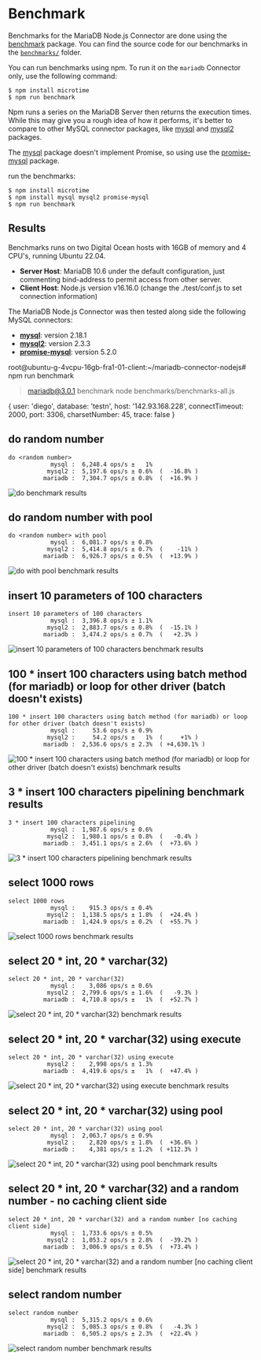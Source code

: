 # Benchmark

Benchmarks for the MariaDB Node.js Connector are done using the [benchmark](https://www.npmjs.com/package/benchmark) package. You can find the source code for our benchmarks in the [`benchmarks/`](../benchmarks) folder.

You can run benchmarks using npm.  To run it on the `mariadb` Connector only, use the following command:

```
$ npm install microtime
$ npm run benchmark
```

Npm runs a series on the MariaDB Server then returns the execution times.  
While this may give you a rough idea of how it performs, it's better to compare to other MySQL connector packages, like [mysql](https://www.npmjs.com/package/mysql) and [mysql2](https://www.npmjs.com/package/mysql2) packages.


The [mysql](https://www.npmjs.com/package/mysql) package doesn't implement Promise, so using use the [promise-mysql](https://www.npmjs.com/package/promise-mysql) package.

run the benchmarks:
```
$ npm install microtime
$ npm install mysql mysql2 promise-mysql
$ npm run benchmark
```

## Results

Benchmarks runs on two Digital Ocean hosts with 16GB of memory and 4 CPU's, running Ubuntu 22.04.

* **Server Host**: MariaDB 10.6 under the default configuration, just commenting bind-address to permit access from other server.
* **Client Host**: Node.js version v16.16.0
  (change the ./test/conf.js to set connection information)

The MariaDB Node.js Connector was then tested along side the following MySQL connectors:

* [**mysql**](https://www.npmjs.com/package/mysql): version 2.18.1 
* [**mysql2**](https://www.npmjs.com/package/mysql2): version 2.3.3
* [**promise-mysql**](https://www.npmjs.com/package/promise-mysql): version 5.2.0




root@ubuntu-g-4vcpu-16gb-fra1-01-client:~/mariadb-connector-nodejs# npm run benchmark

> mariadb@3.0.1 benchmark
> node benchmarks/benchmarks-all.js

{
user: 'diego',
database: 'testn',
host: '142.93.168.228',
connectTimeout: 2000,
port: 3306,
charsetNumber: 45,
trace: false
}
##  do random number

```
do <random number>
            mysql :  6,248.4 ops/s ±   1%
           mysql2 :  5,197.6 ops/s ± 0.6%  (  -16.8% )
          mariadb :  7,304.7 ops/s ± 0.8%  (  +16.9% )
```
![do <random number> benchmark results](https://quickchart.io/chart/render/zm-ef74089a-be91-49f1-b5a0-5b9ac5752435?data1=6248&data2=5198&data3=7305)

##  do random number with pool

```
do <random number> with pool
            mysql :  6,081.7 ops/s ± 0.8%
           mysql2 :  5,414.8 ops/s ± 0.7%  (    -11% )
          mariadb :  6,926.7 ops/s ± 0.5%  (  +13.9% )
```
![do <random number> with pool benchmark results](https://quickchart.io/chart/render/zm-ef74089a-be91-49f1-b5a0-5b9ac5752435?data1=6082&data2=5415&data3=6927)

##  insert 10 parameters of 100 characters

```
insert 10 parameters of 100 characters
            mysql :  3,396.8 ops/s ± 1.1%
           mysql2 :  2,883.7 ops/s ± 0.8%  (  -15.1% )
          mariadb :  3,474.2 ops/s ± 0.7%  (   +2.3% )
```
![insert 10 parameters of 100 characters benchmark results](https://quickchart.io/chart/render/zm-ef74089a-be91-49f1-b5a0-5b9ac5752435?data1=3397&data2=2884&data3=3474)

##  100 * insert 100 characters using batch method (for mariadb) or loop for other driver (batch doesn't exists)

```
100 * insert 100 characters using batch method (for mariadb) or loop for other driver (batch doesn't exists)
            mysql :     53.6 ops/s ± 0.9%
           mysql2 :     54.2 ops/s ±   1%  (     +1% )
          mariadb :  2,536.6 ops/s ± 2.3%  ( +4,630.1% )
```
![100 * insert 100 characters using batch method (for mariadb) or loop for other driver (batch doesn't exists) benchmark results](https://quickchart.io/chart/render/zm-ef74089a-be91-49f1-b5a0-5b9ac5752435?data1=54&data2=54&data3=2537)

##  3 * insert 100 characters pipelining benchmark results

```
3 * insert 100 characters pipelining
            mysql :  1,987.6 ops/s ± 0.6%
           mysql2 :  1,980.1 ops/s ± 0.8%  (   -0.4% )
          mariadb :  3,451.1 ops/s ± 2.6%  (  +73.6% )
```
![3 * insert 100 characters pipelining benchmark results](https://quickchart.io/chart/render/zm-ef74089a-be91-49f1-b5a0-5b9ac5752435?data1=1988&data2=1980&data3=3451)

##  select 1000 rows

```
select 1000 rows
            mysql :    915.3 ops/s ± 0.4%
           mysql2 :  1,138.5 ops/s ± 1.8%  (  +24.4% )
          mariadb :  1,424.9 ops/s ± 0.2%  (  +55.7% )
```
![select 1000 rows benchmark results](https://quickchart.io/chart/render/zm-ef74089a-be91-49f1-b5a0-5b9ac5752435?data1=915&data2=1138&data3=1425&title=select%201000%20rows)

##  select 20 * int, 20 * varchar(32)

```
select 20 * int, 20 * varchar(32)
            mysql :    3,086 ops/s ± 0.6%
           mysql2 :  2,799.6 ops/s ± 1.6%  (   -9.3% )
          mariadb :  4,710.8 ops/s ±   1%  (  +52.7% )
```
![select 20 * int, 20 * varchar(32) benchmark results](https://quickchart.io/chart/render/zm-ef74089a-be91-49f1-b5a0-5b9ac5752435?data1=3086&data2=2800&data3=4711)

##  select 20 * int, 20 * varchar(32) using execute

```
select 20 * int, 20 * varchar(32) using execute
           mysql2 :    2,998 ops/s ± 1.3%
          mariadb :  4,419.6 ops/s ±   1%  (  +47.4% )
```
![select 20 * int, 20 * varchar(32) using execute benchmark results](https://quickchart.io/chart/render/zm-36b213f4-8efe-4943-8f94-82edf94fce83?data1=2998&data2=4420)

##  select 20 * int, 20 * varchar(32) using pool

```
select 20 * int, 20 * varchar(32) using pool
            mysql :  2,063.7 ops/s ± 0.9%
           mysql2 :    2,820 ops/s ± 1.8%  (  +36.6% )
          mariadb :    4,381 ops/s ± 1.2%  ( +112.3% )
```
![select 20 * int, 20 * varchar(32) using pool benchmark results](https://quickchart.io/chart/render/zm-ef74089a-be91-49f1-b5a0-5b9ac5752435?data1=2064&data2=2820&data3=4381)

##  select 20 * int, 20 * varchar(32) and a random number - no caching client side

```
select 20 * int, 20 * varchar(32) and a random number [no caching client side]
            mysql :  1,733.6 ops/s ± 0.5%
           mysql2 :  1,053.2 ops/s ± 2.8%  (  -39.2% )
          mariadb :  3,006.9 ops/s ± 0.5%  (  +73.4% )
```
![select 20 * int, 20 * varchar(32) and a random number [no caching client side] benchmark results](https://quickchart.io/chart/render/zm-ef74089a-be91-49f1-b5a0-5b9ac5752435?data1=1734&data2=1053&data3=3007)

##  select random number

```
select random number
            mysql :  5,315.2 ops/s ± 0.6%
           mysql2 :  5,085.3 ops/s ± 0.8%  (   -4.3% )
          mariadb :  6,505.2 ops/s ± 2.3%  (  +22.4% )
```
![select random number benchmark results](https://quickchart.io/chart/render/zm-ef74089a-be91-49f1-b5a0-5b9ac5752435?data1=5315&data2=5085&data3=6505)

